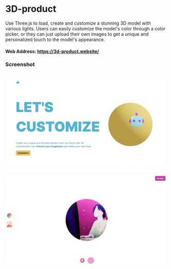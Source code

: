 # 3D-product
Use Three.js to load, create and customize a stunning 3D model with various lights. Users can easily customize the model's color through a color picker, or they can just upload their own images to get a unique and personalized touch to the model's appearance.   
#### Web Address: https://3d-product.website/

### Screenshot  
<img src="Screenshot 2023-06-04 at 12.24.08 AM.png" alt="Screenshot" style="width: 600px; height: auto;"> <br>
------
<img src="Screenshot 2023-06-04 at 12.26.36 AM.png" alt="Screenshot" style="width: 600px; height: auto;"> <br>

